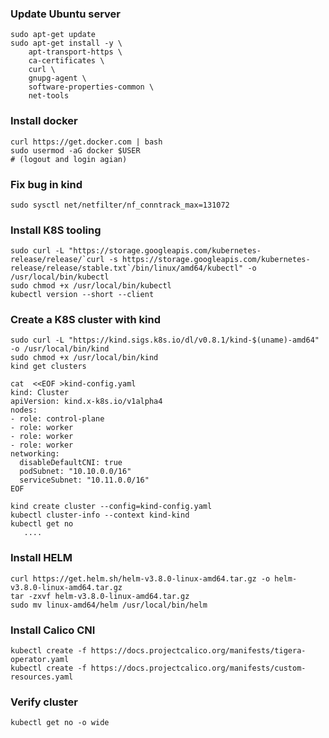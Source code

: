 ### Update Ubuntu server
```
sudo apt-get update
sudo apt-get install -y \
    apt-transport-https \
    ca-certificates \
    curl \
    gnupg-agent \
    software-properties-common \
    net-tools
```
### Install docker
```
curl https://get.docker.com | bash
sudo usermod -aG docker $USER
# (logout and login agian)
```
### Fix bug in kind
```
sudo sysctl net/netfilter/nf_conntrack_max=131072
```
### Install K8S tooling
```
sudo curl -L "https://storage.googleapis.com/kubernetes-release/release/`curl -s https://storage.googleapis.com/kubernetes-release/release/stable.txt`/bin/linux/amd64/kubectl" -o /usr/local/bin/kubectl
sudo chmod +x /usr/local/bin/kubectl
kubectl version --short --client
```
### Create a K8S cluster with kind
```
sudo curl -L "https://kind.sigs.k8s.io/dl/v0.8.1/kind-$(uname)-amd64" -o /usr/local/bin/kind
sudo chmod +x /usr/local/bin/kind
kind get clusters
```
 
```
cat  <<EOF >kind-config.yaml 
kind: Cluster
apiVersion: kind.x-k8s.io/v1alpha4
nodes:
- role: control-plane
- role: worker
- role: worker
- role: worker
networking:
  disableDefaultCNI: true
  podSubnet: "10.10.0.0/16"
  serviceSubnet: "10.11.0.0/16"
EOF
```
```
kind create cluster --config=kind-config.yaml
kubectl cluster-info --context kind-kind
kubectl get no
   .... 
```

### Install HELM
```
curl https://get.helm.sh/helm-v3.8.0-linux-amd64.tar.gz -o helm-v3.8.0-linux-amd64.tar.gz
tar -zxvf helm-v3.8.0-linux-amd64.tar.gz
sudo mv linux-amd64/helm /usr/local/bin/helm
```

### Install Calico CNI
```
kubectl create -f https://docs.projectcalico.org/manifests/tigera-operator.yaml
kubectl create -f https://docs.projectcalico.org/manifests/custom-resources.yaml
```
### Verify cluster 
```
kubectl get no -o wide
```
  
